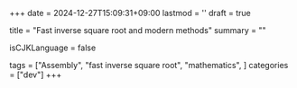 +++
date = 2024-12-27T15:09:31+09:00
lastmod = ''
draft = true

title = "Fast inverse square root and modern methods"
summary = ""

isCJKLanguage = false

tags = ["Assembly", "fast inverse square root", "mathematics", ]
categories = ["dev"]
+++